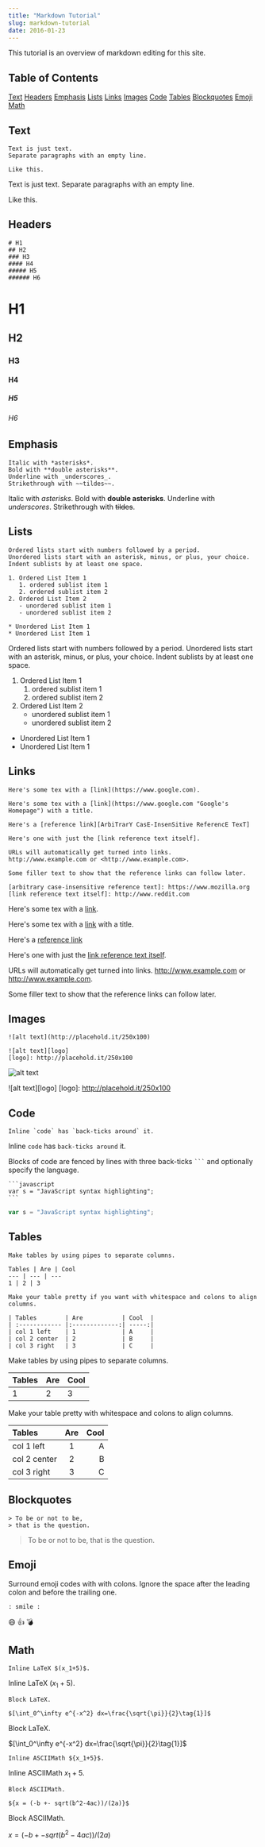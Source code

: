 ```yaml
---
title: "Markdown Tutorial"
slug: markdown-tutorial
date: 2016-01-23
---
```


This tutorial is an overview of markdown editing for this site.

<!-- excerpt -->

## Table of Contents
[Text](#text)
[Headers](#headers)
[Emphasis](#emphasis)
[Lists](#lists)
[Links](#links)
[Images](#images)
[Code](#code)
[Tables](#tables)
[Blockquotes](#blockquotes)
[Emoji](#emoji)
[Math](#math)

## Text

```
Text is just text.
Separate paragraphs with an empty line.

Like this.
```

Text is just text.
Separate paragraphs with an empty line.

Like this.

## Headers

```
# H1
## H2
### H3
#### H4
##### H5
###### H6
```

# H1
## H2
### H3
#### H4
##### H5
###### H6

## Emphasis

```
Italic with *asterisks*.
Bold with **double asterisks**.
Underline with _underscores_.
Strikethrough with ~~tildes~~.
```

Italic with *asterisks*.
Bold with **double asterisks**.
Underline with _underscores_.
Strikethrough with ~~tildes~~.

## Lists

```
Ordered lists start with numbers followed by a period.
Unordered lists start with an asterisk, minus, or plus, your choice.
Indent sublists by at least one space.

1. Ordered List Item 1
   1. ordered sublist item 1
   2. ordered sublist item 2
2. Ordered List Item 2
   - unordered sublist item 1
   - unordered sublist item 2

* Unordered List Item 1
* Unordered List Item 1
```

Ordered lists start with numbers followed by a period.
Unordered lists start with an asterisk, minus, or plus, your choice.
Indent sublists by at least one space.

1. Ordered List Item 1
   1. ordered sublist item 1
   2. ordered sublist item 2
2. Ordered List Item 2
   - unordered sublist item 1
   - unordered sublist item 2

* Unordered List Item 1
* Unordered List Item 1

## Links

```
Here's some tex with a [link](https://www.google.com).

Here's some tex with a [link](https://www.google.com "Google's Homepage") with a title.

Here's a [reference link][ArbiTrarY CasE-InsenSitive ReferencE TexT]

Here's one with just the [link reference text itself].

URLs will automatically get turned into links.
http://www.example.com or <http://www.example.com>.

Some filler text to show that the reference links can follow later.

[arbitrary case-insensitive reference text]: https://www.mozilla.org
[link reference text itself]: http://www.reddit.com
```

Here's some tex with a [link](https://www.google.com).

Here's some tex with a [link](https://www.google.com "Google's Homepage") with a title.

Here's a [reference link][ArbiTrarY CasE-InsenSitive ReferencE TexT]

Here's one with just the [link reference text itself].

URLs will automatically get turned into links.
http://www.example.com or <http://www.example.com>.

Some filler text to show that the reference links can follow later.

[arbitrary case-insensitive reference text]: https://www.mozilla.org
[link reference text itself]: http://www.reddit.com

## Images

```
![alt text](http://placehold.it/250x100)

![alt text][logo]
[logo]: http://placehold.it/250x100
```

![alt text](http://placehold.it/250x100)

![alt text][logo]
[logo]: http://placehold.it/250x100

## Code

```
Inline `code` has `back-ticks around` it.
```

Inline `code` has `back-ticks around` it.

Blocks of code are fenced by lines with three back-ticks <code>```</code> and optionally specify the language.

<pre lang=""><code>```javascript
var s = "JavaScript syntax highlighting";
```
</code></pre>

```javascript
var s = "JavaScript syntax highlighting";
```

## Tables

```
Make tables by using pipes to separate columns.

Tables | Are | Cool
--- | --- | ---
1 | 2 | 3

Make your table pretty if you want with whitespace and colons to align columns.

| Tables        | Are           | Cool  |
| :------------ |:-------------:| -----:|
| col 1 left    | 1             | A     |
| col 2 center  | 2             | B     |
| col 3 right   | 3             | C     |
```

Make tables by using pipes to separate columns.

Tables | Are | Cool
--- | --- | ---
1 | 2 | 3

Make your table pretty with whitespace and colons to align columns.

| Tables        | Are           | Cool  |
| :------------ |:-------------:| -----:|
| col 1 left    | 1             | A     |
| col 2 center  | 2             | B     |
| col 3 right   | 3             | C     |

## Blockquotes

```
> To be or not to be,
> that is the question.
```

> To be or not to be,
> that is the question.

## Emoji

Surround emoji codes with with colons. Ignore the space after the leading colon and before the trailing one.

```
: smile :
```

:smile: :+1: :bomb:

## Math

```
Inline LaTeX $(x_1+5)$.
```

Inline LaTeX $(x_1+5)$.

```
Block LaTeX.

$[\int_0^\infty e^{-x^2} dx=\frac{\sqrt{\pi}}{2}\tag{1}]$
```

Block LaTeX.

$[\int_0^\infty e^{-x^2} dx=\frac{\sqrt{\pi}}{2}\tag{1}]$

```
Inline ASCIIMath ${x_1+5}$.
```

Inline ASCIIMath ${x_1+5}$.

```
Block ASCIIMath.

${x = (-b +- sqrt(b^2-4ac))/(2a)}$
```

Block ASCIIMath.

${x = (-b +- sqrt(b^2-4ac))/(2a)}$
